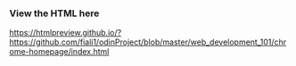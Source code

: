 ### View the HTML here
https://htmlpreview.github.io/?https://github.com/fiali1/odinProject/blob/master/web_development_101/chrome-homepage/index.html
